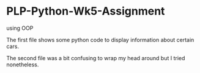 # PLP-Python-Wk5-Assignment
using OOP

The first file shows some python code to display information about certain cars.

The second file was a bit confusing to wrap my head around but I tried nonetheless.
